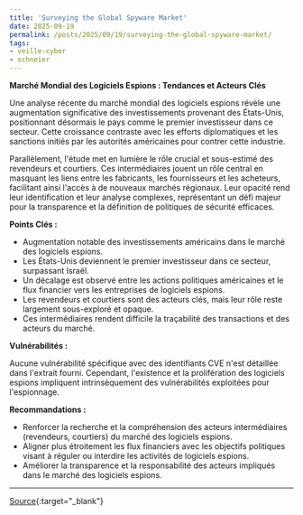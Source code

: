 ```yaml
---
title: 'Surveying the Global Spyware Market'
date: 2025-09-19
permalink: /posts/2025/09/19/surveying-the-global-spyware-market/
tags:
- veille-cyber
- schneier
---
```

**Marché Mondial des Logiciels Espions : Tendances et Acteurs Clés**

Une analyse récente du marché mondial des logiciels espions révèle une augmentation significative des investissements provenant des États-Unis, positionnant désormais le pays comme le premier investisseur dans ce secteur. Cette croissance contraste avec les efforts diplomatiques et les sanctions initiés par les autorités américaines pour contrer cette industrie.

Parallèlement, l'étude met en lumière le rôle crucial et sous-estimé des revendeurs et courtiers. Ces intermédiaires jouent un rôle central en masquant les liens entre les fabricants, les fournisseurs et les acheteurs, facilitant ainsi l'accès à de nouveaux marchés régionaux. Leur opacité rend leur identification et leur analyse complexes, représentant un défi majeur pour la transparence et la définition de politiques de sécurité efficaces.

**Points Clés :**

*   Augmentation notable des investissements américains dans le marché des logiciels espions.
*   Les États-Unis deviennent le premier investisseur dans ce secteur, surpassant Israël.
*   Un décalage est observé entre les actions politiques américaines et le flux financier vers les entreprises de logiciels espions.
*   Les revendeurs et courtiers sont des acteurs clés, mais leur rôle reste largement sous-exploré et opaque.
*   Ces intermédiaires rendent difficile la traçabilité des transactions et des acteurs du marché.

**Vulnérabilités :**

Aucune vulnérabilité spécifique avec des identifiants CVE n'est détaillée dans l'extrait fourni. Cependant, l'existence et la prolifération des logiciels espions impliquent intrinsèquement des vulnérabilités exploitées pour l'espionnage.

**Recommandations :**

*   Renforcer la recherche et la compréhension des acteurs intermédiaires (revendeurs, courtiers) du marché des logiciels espions.
*   Aligner plus étroitement les flux financiers avec les objectifs politiques visant à réguler ou interdire les activités de logiciels espions.
*   Améliorer la transparence et la responsabilité des acteurs impliqués dans le marché des logiciels espions.

---
[Source](https://www.schneier.com/blog/archives/2025/09/surveying-the-global-spyware-market.html){:target="_blank"}

